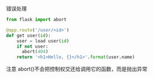 错误处理

```python
from flask import abort

@app.route('/user/<id>')
def get user(id):
    user = load user(id)
    if not user:
      abort(404)
    return '<h1>Hello, {}</h1>'.format(user.name)
```

注意
	abort()不会把控制权交还给调用它的函数，而是抛出异常